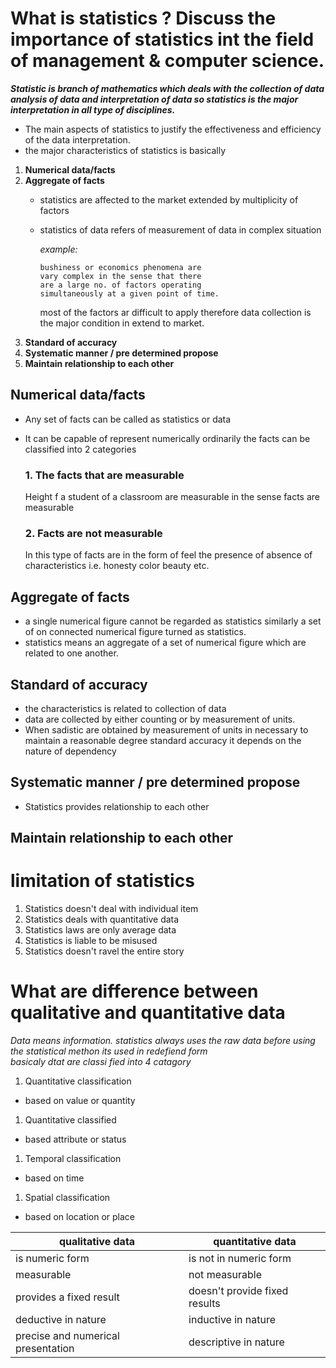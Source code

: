 # What is statistics ? Discuss the importance of statistics int the field of management & computer science.
***Statistic is branch of mathematics which deals with the collection of data analysis of data and interpretation of data so statistics is the major interpretation in all type of disciplines.***

- The main aspects of statistics to justify the effectiveness and efficiency of the data interpretation.
- the major characteristics of statistics is basically
1. **Numerical data/facts**
1. **Aggregate of facts**
   - statistics are affected to the market extended by multiplicity of factors 
   - statistics of data refers of measurement of data in complex situation 

     *example:*
    
         bushiness or economics phenomena are 
         vary complex in the sense that there 
         are a large no. of factors operating 
         simultaneously at a given point of time.
     most of the factors ar difficult to apply therefore data collection is the major condition in extend to market.
1. **Standard of accuracy**
1. **Systematic manner / pre determined propose**
1. **Maintain relationship to each other** 

## Numerical data/facts
- Any set of facts can be called as statistics or data
- It can be capable of represent numerically ordinarily the facts can be classified into 2 categories
   ### 1. The facts that are measurable
    Height f a student of a classroom are measurable
in the sense facts are measurable

   ### 2. Facts are not measurable
  In this type of facts are in the form of feel the presence of absence of characteristics
i.e.  honesty color beauty etc.


## Aggregate of facts
- a single numerical figure cannot be regarded as statistics similarly a set of on connected numerical figure turned as statistics.
- statistics means an aggregate of a set of numerical figure which are related to one another.

## Standard of accuracy
   - the characteristics is related to collection of data
   - data are collected by either counting or by measurement of units.
   - When sadistic are obtained by measurement of units in necessary to maintain a reasonable degree standard accuracy it depends on the nature of dependency

## **Systematic manner / pre determined propose**
- Statistics provides relationship to each other


## **Maintain relationship to each other** 

# limitation of statistics
1. Statistics doesn't deal with individual item
1. Statistics deals with quantitative data
1. Statistics laws are only average data 
1. Statistics is liable to be misused
1. Statistics doesn't ravel the entire story

# What are difference between qualitative and quantitative data
*Data means information. statistics always uses the raw data before using the statistical methon its used in redefiend form  
basicaly dtat are classi fied into 4 catagory*
1. Quantitative classification
- based on value or quantity
1. Quantitative classified
 - based attribute or status
1. Temporal classification
- based on time
1. Spatial classification
-  based on location or place

| qualitative data | quantitative data |
|-----------------|------------------|
| is numeric form| is not in numeric form |
| measurable | not measurable |
| provides a fixed result| doesn't provide fixed results |
| deductive in nature | inductive in nature |
| precise and numerical presentation| descriptive in nature |
